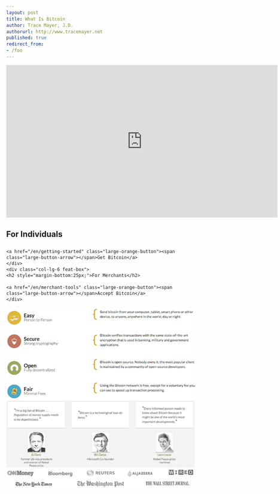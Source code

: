 ```yaml
---
layout: post
title: What Is Bitcoin
author: Trace Mayer, J.D.
authorurl: http://www.tracemayer.net
published: true
redirect_from: 
- /foo
---
```


<title>What is Bitcoin? - We Use Coins Bitcoin Experts Can Help</title>
<meta name="description" content="What is Bitcoin? Bitcoin experts teach about this digital currency with the best bitcoin wallets and how to buy bitcoin from the best bitcoin exchanges.">
<meta name="keywords" content="bitcoin, what is bitcoin, best bitcoin wallet, best bitcoin exchange, buy bitcoin, virtual currency, digital currency">

<center><div class="youtube-player">
<iframe width="725" height="408" src="https://www.youtube.com/embed/Gc2en3nHxA4" frameborder="0" allowfullscreen></iframe>
</div></center>

<!-- Example row of columns -->
<div class="row">
    <div class="col-lg-6 feat-box">
    <h2 style="margin-bottom:25px;">For Individuals</h2>
    
    <a href="/en/getting-started" class="large-orange-button"><span class="large-button-arrow"></span>Get Bitcoin</a>
    </div>
    <div class="col-lg-6 feat-box">
    <h2 style="margin-bottom:25px;">For Merchants</h2>
    
    <a href="/en/merchant-tools" class="large-orange-button"><span class="large-button-arrow"></span>Accept Bitcoin</a>
    </div>
</div>

<img src="/images/why-bitcoin.png" alt="why bitcoin" />

<img src="/images/bitcoin-testimonials.png" alt="bill gates, leon louw, al gore" />

<img src="/images/bitcoin-as-seen-on.png" alt="bitcoin cnn money, new york times, bloomberg, reuters, washington post, aljazeera, wired, wall street journal" />
